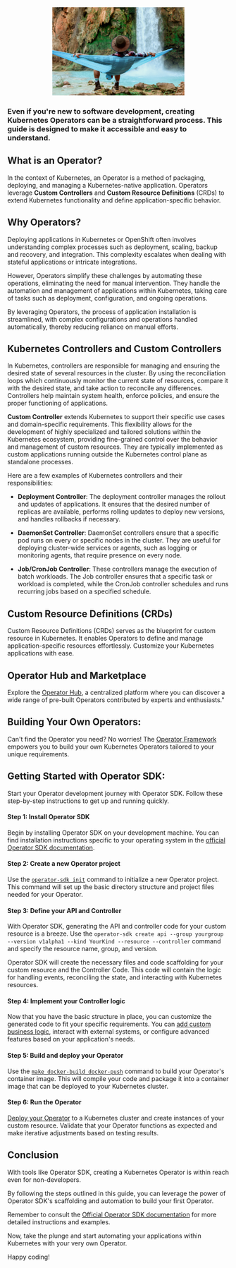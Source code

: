 <div style="text-align: center;">
    <img src="images/relaxing.jpg" height="200">
</div>

### Even if you're new to software development, creating Kubernetes Operators can be a straightforward process. This guide is designed to make it accessible and easy to understand.

## What is an Operator?
In the context of Kubernetes, an Operator is a method of packaging, deploying, and managing a Kubernetes-native application. Operators leverage **Custom Controllers** and **Custom Resource Definitions** (CRDs) to extend Kubernetes functionality and define application-specific behavior.

## Why Operators?

Deploying applications in Kubernetes or OpenShift often involves understanding complex processes such as deployment, scaling, backup and recovery, and integration. 
This complexity escalates when dealing with stateful applications or intricate integrations. 

However, Operators simplify these challenges by automating these operations, eliminating the need for manual intervention. They handle the automation and management of applications within Kubernetes, taking care of tasks such as deployment, configuration, and ongoing operations. 

By leveraging Operators, the process of application installation is streamlined, with complex configurations and operations handled automatically, thereby reducing reliance on manual efforts.

## Kubernetes Controllers and Custom Controllers
In Kubernetes, controllers are responsible for managing and ensuring the desired state of several resources in the cluster. By using the reconciliation loops which continuously monitor the current state of resources, compare it with the desired state, and take action to reconcile any differences. Controllers help maintain system health, enforce policies, and ensure the proper functioning of applications.

**Custom Controller** extends Kubernetes to support their specific use cases and domain-specific requirements. This flexibility allows for the development of highly specialized and tailored solutions within the Kubernetes ecosystem, providing fine-grained control over the behavior and management of custom resources.  They are typically implemented as custom applications running outside the Kubernetes control plane as standalone processes.


Here are a few examples of Kubernetes controllers and their responsibilities:

- **Deployment Controller**: The deployment controller manages the rollout and updates of applications. It ensures that the desired number of replicas are available, performs rolling updates to deploy new versions, and handles rollbacks if necessary.

- **DaemonSet Controller**: DaemonSet controllers ensure that a specific pod runs on every or specific nodes in the cluster. They are useful for deploying cluster-wide services or agents, such as logging or monitoring agents, that require presence on every node.

- **Job/CronJob Controller**: These controllers manage the execution of batch workloads. The Job controller ensures that a specific task or workload is completed, while the CronJob controller schedules and runs recurring jobs based on a specified schedule.

## Custom Resource Definitions (CRDs)
Custom Resource Definitions (CRDs) serves as the blueprint for custom resource in Kubernetes. It enables Operators to define and manage application-specific resources effortlessly. Customize your Kubernetes applications with ease.

## Operator Hub and Marketplace
Explore the [Operator Hub](https://operatorhub.io/), a centralized platform where you can discover a wide range of pre-built Operators contributed by experts and enthusiasts."

## Building Your Own Operators:
Can't find the Operator you need? No worries! The [Operator Framework](https://operatorframework.io/) empowers you to build your own Kubernetes Operators tailored to your unique requirements.

## Getting Started with Operator SDK:
Start your Operator development journey with Operator SDK. Follow these step-by-step instructions to get up and running quickly. 


#### Step 1: Install Operator SDK
Begin by installing Operator SDK on your development machine. You can find installation instructions specific to your operating system in the [official Operator SDK documentation](https://sdk.operatorframework.io/docs/installation/).

#### Step 2: Create a new Operator project
Use the [`operator-sdk init`](https://sdk.operatorframework.io/docs/building-operators/golang/tutorial/#create-a-new-project) command to initialize a new Operator project. This command will set up the basic directory structure and project files needed for your Operator.

#### Step 3: Define your API and Controller
With Operator SDK, generating the API and controller code for your custom resource is a breeze. Use the `operator-sdk create api --group yourgroup --version v1alpha1 --kind YourKind --resource --controller` command and specify the resource name, group, and version. 

Operator SDK will create the necessary files and code scaffolding for your custom resource and the Controller Code. This code will contain the logic for handling events, reconciling the state, and interacting with Kubernetes resources.

#### Step 4: Implement your Controller logic
Now that you have the basic structure in place, you can customize the generated code to fit your specific requirements. You can [add custom business logic](https://sdk.operatorframework.io/docs/building-operators/golang/tutorial/#implement-the-controller), interact with external systems, or configure advanced features based on your application's needs.

#### Step 5: Build and deploy your Operator
Use the [`make docker-build docker-push`](https://sdk.operatorframework.io/docs/building-operators/golang/tutorial/#configure-the-operators-image-registry) command to build your Operator's container image. This will compile your code and package it into a container image that can be deployed to your Kubernetes cluster.

#### Step 6: Run the Operator
[Deploy your Operator](https://sdk.operatorframework.io/docs/building-operators/golang/tutorial/#run-the-operator) to a Kubernetes cluster and create instances of your custom resource. Validate that your Operator functions as expected and make iterative adjustments based on testing results.

## Conclusion
With tools like Operator SDK, creating a Kubernetes Operator is within reach even for non-developers. 

By following the steps outlined in this guide, you can leverage the power of Operator SDK's scaffolding and automation to build your first Operator. 

Remember to consult the [Official Operator SDK documentation](https://sdk.operatorframework.io/) for more detailed instructions and examples. 

Now, take the plunge and start automating your applications within Kubernetes with your very own Operator. 

Happy coding!
